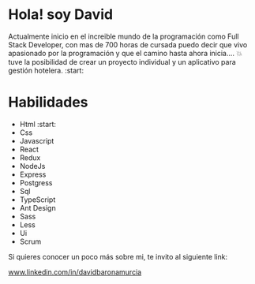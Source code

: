 # Hola! soy David 

Actualmente inicio en el increible mundo de la programación como Full Stack Developer, con mas de 700 horas de cursada puedo decir que vivo apasionado por la programación y que el camino hasta ahora inicia.... 
:collision: tuve la posibilidad de crear un proyecto individual y un aplicativo para gestión hotelera. :start: 

# Habilidades 

- Html  :start: 
- Css  
- Javascript
- React
- Redux
- NodeJs
- Express
- Postgress
- Sql
- TypeScript
- Ant Design
- Sass
- Less
- Ui
- Scrum

Si quieres conocer un poco más sobre mi, te invito al siguiente link:

  www.linkedin.com/in/davidbaronamurcia 
